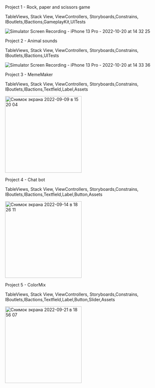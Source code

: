 Project 1 - Rock, paper and scissors game

TableViews, Stack View, ViewControllers, Storyboards,Constrains, IBoutlets,IBactions,GameplayKit,UITests

![Simulator Screen Recording - iPhone 13 Pro - 2022-10-20 at 14 32 25](https://user-images.githubusercontent.com/110721351/196898711-67dc7571-f05e-4ad3-bc84-b1ad1e270272.gif)



Project 2 - Animal sounds

TableViews, Stack View, ViewControllers, Storyboards,Constrains, IBoutlets,IBactions,UITests

![Simulator Screen Recording - iPhone 13 Pro - 2022-10-20 at 14 33 36](https://user-images.githubusercontent.com/110721351/196898849-cf12f214-db97-4abb-bb57-f548fd2aeb0e.gif)
                                   


Project 3 - MemeMaker

TableViews, Stack View, ViewControllers, Storyboards,Constrains, IBoutlets,IBactions,Textfield,Label,Assets

<img width="250" alt="Снимок экрана 2022-09-09 в 15 20 04" src="https://user-images.githubusercontent.com/110721351/189348815-d9239063-5727-4504-a601-0f05faf96e91.png">

Project 4 - Chat bot


TableViews, Stack View, ViewControllers, Storyboards,Constrains, IBoutlets,IBactions,Textfield,Label,Button,Assets

<img width="250" alt="Снимок экрана 2022-09-14 в 18 26 11" src="https://user-images.githubusercontent.com/110721351/190197564-701c6409-6038-4ed9-a15b-8ff9df19f4c4.png">


Project 5 - ColorMix


TableViews, Stack View, ViewControllers, Storyboards,Constrains, IBoutlets,IBactions,Textfield,Label,Button,Slider,Assets

<img width="250" alt="Снимок экрана 2022-09-21 в 18 56 07" src="https://user-images.githubusercontent.com/110721351/191553077-80af4945-c263-4691-8966-d39dff1446f1.png">

